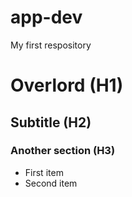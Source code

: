 # app-dev
My first respository
# Overlord (H1)
## Subtitle (H2)
### Another section (H3)
- First item
- Second item
